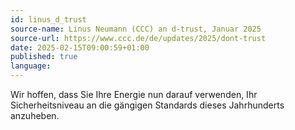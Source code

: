 ```yaml
---
id: linus_d_trust
source-name: Linus Neumann (CCC) an d-trust, Januar 2025
source-url: https://www.ccc.de/de/updates/2025/dont-trust
date: 2025-02-15T09:00:59+01:00
published: true
language:
---
```


Wir hoffen, dass Sie Ihre Energie nun darauf verwenden, Ihr Sicherheitsniveau an die gängigen Standards dieses Jahrhunderts anzuheben.
